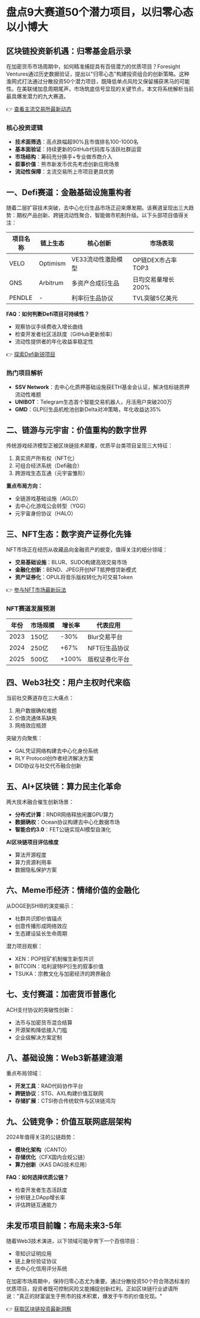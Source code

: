 # 盘点9大赛道50个潜力项目，以归零心态以小博大

## 区块链投资新机遇：归零基金启示录

在加密货币市场周期中，如何精准捕捉具有百倍潜力的优质项目？Foresight Ventures通过历史数据验证，提出以"归零心态"构建投资组合的创新策略。这种渔网式打法通过分散投资50个潜力项目，既降低单点风险又保留捕获黑马的可能性。在美联储加息周期尾声，市场筑底信号显现的关键节点，本文将系统解析当前最具爆发潜力的九大赛道。

👉 [查看主流交易所最新动态](https://bit.ly/okx_welcome)

### 核心投资逻辑
- **技术面筛选**：高点跌幅超90%且市值排名100-1000名
- **基本面验证**：持续更新的GitHub代码库与活跃社群运营
- **市场结构**：筹码充分换手+专业做市商介入
- **叙事价值**：熊市新发币优先考虑创新应用场景
- **流动性保障**：主流交易所上市项目更具优势

## 一、Defi赛道：金融基础设施重构者

随着二层扩容技术突破，去中心化衍生品市场正迎来爆发期。该赛道呈现出三大趋势：期权产品创新、跨链流动性聚合、智能做市机制升级。以下头部项目值得关注：

| 项目名称 | 链上生态 | 核心创新 | 市场表现 |
|---------|---------|---------|---------|
| VELO    | Optimism | VE33流动性激励模型 | OP链DEX市占率TOP3 |
| GNS     | Arbitrum | 多资产合成衍生品 | 日均交易量增长200% |
| PENDLE  | -        | 利率衍生品协议     | TVL突破5亿美元 |

**FAQ：如何判断Defi项目可持续性？**
- 观察协议手续费收入增长曲线
- 检查开发者社区活跃度（GitHub更新频率）
- 流动性提供者的年化收益率稳定性

👉 [探索Defi新锐项目](https://bit.ly/okx_welcome)

### 热门项目解析
- **SSV Network**：去中心化质押基础设施获ETH基金会认证，解决信标链质押流动性难题
- **UNIBOT**：Telegram生态首个智能交易机器人，月活用户突破200万
- **GMD**：GLP衍生品机枪池创新Delta对冲策略，年化收益达35%

## 二、链游与元宇宙：价值重构的数字世界

传统游戏经济模型正被区块链技术颠覆，优质平台类项目呈现三大特征：
1. 真实资产所有权（NFT化）
2. 可组合经济系统（Defi融合）
3. 跨游戏生态互通（元宇宙雏形）

**重点布局方向：**
- 全链游戏基础设施（AGLD）
- 去中心化游戏公会转型（YGG）
- 元宇宙身份协议（HALO）

## 三、NFT生态：数字资产证券化先锋

NFT市场正在经历从收藏品向金融资产的蜕变，值得关注的细分领域：
- **交易基础设施**：BLUR、SUDO构建高效交易市场
- **金融化创新**：BEND、JPEG开创NFT抵押借贷新模式
- **资产证券化**：OPUL将音乐版权转化为可交易Token

👉 [参与NFT市场最新玩法](https://bit.ly/okx_welcome)

### NFT赛道发展预测
| 年份 | 市场规模 | 增长率 | 代表应用 |
|------|---------|-------|---------|
| 2023 | 150亿   | -30%  | Blur交易平台 |
| 2024 | 250亿   | +67%  | NFT衍生品协议 |
| 2025 | 500亿   | +100% | 版权证券化平台 |

## 四、Web3社交：用户主权时代来临

当前社交赛道存在三大痛点：
1. 用户数据确权难题
2. 价值流通体系缺失
3. 网络效应瓶颈

突破方向聚焦：
- GAL凭证网络构建去中心化身份系统
- RLY Protocol创作者经济解决方案
- DID协议与社交代币融合创新

## 五、AI+区块链：算力民主化革命

两大技术融合催生创新场景：
- **分布式计算**：RNDR网络释放闲置GPU算力
- **数据确权**：Ocean协议构建去中心化数据市场
- **智能合约3.0**：FET公链实现AI模型自演化

**AI区块链项目评估维度**
- 算法开源程度
- 算力资源利用率
- 数据隐私保护方案

## 六、Meme币经济：情绪价值的金融化

从DOGE到SHIB的演变揭示：
- 社群共识即价值锚点
- 创意传播形成网络效应
- 生态建设延长生命周期

潜力项目观察：
- XEN：POP挖矿机制催生新型共识
- BITCOIN：哈利波特IP衍生的叙事价值
- TSUKA：宗教文化与加密经济的跨界融合

## 七、支付赛道：加密货币普惠化

ACH支付协议的突破性创新：
- 法币与加密货币混合结算
- 开源架构降低接入门槛
- 企业级解决方案定制

## 八、基础设施：Web3新基建浪潮

重点布局领域：
- **开发工具**：RAD代码协作平台
- **跨链协议**：STG、AXL构建价值互联网
- **存储扩展**：CTSI弥合传统软件与区块链鸿沟

## 九、公链竞争：价值互联网底层架构

2024年值得关注的公链趋势：
- **模块化架构**（CANTO）
- **存储优化**（CFX国内合规公链）
- **算力创新**（KAS DAG技术应用）

**FAQ：如何选择优质公链？**
- 检查开发者生态活跃度
- 分析链上DApp增长率
- 评估跨链互通能力

## 未发币项目前瞻：布局未来3-5年

随着Web3技术演进，以下领域可能孕育下一个百倍项目：
- 零知识证明应用
- 链上身份验证协议
- 去中心化信用评分系统

在加密市场周期中，保持归零心态尤为重要。通过分散投资50个符合筛选标准的优质项目，投资者既可控制风险又能捕捉创新红利。正如区块链行业谚语所说："真正的财富诞生于熊市的技术积累，爆发于牛市的价值兑现。"

👉 [获取区块链投资最新洞察](https://bit.ly/okx_welcome)